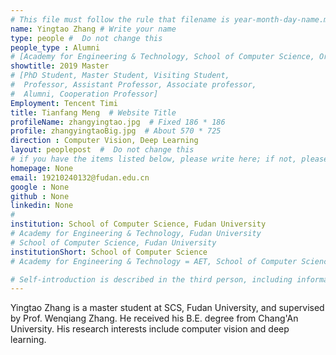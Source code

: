 ```yaml
---
# This file must follow the rule that filename is year-month-day-name.md .
name: Yingtao Zhang # Write your name
type: people #  Do not change this
people_type : Alumni
# [Academy for Engineering & Technology, School of Computer Science, Organizer]
showtitle: 2019 Master
# [PhD Student, Master Student, Visiting Student,
#  Professor, Assistant Professor, Associate professor,
#  Alumni, Cooperation Professor]
Employment: Tencent Timi
title: Tianfang Meng  # Website Title
profileName: zhangyingtao.jpg  # Fixed 186 * 186
profile: zhangyingtaoBig.jpg  # About 570 * 725
direction : Computer Vision, Deep Learning
layout: peoplepost  #  Do not change this
# if you have the items listed below, please write here; if not, please write None.
homepage: None
email: 19210240132@fudan.edu.cn
google : None
github : None
linkedin: None
# 
institution: School of Computer Science, Fudan University
# Academy for Engineering & Technology, Fudan University
# School of Computer Science, Fudan University
institutionShort: School of Computer Science
# Academy for Engineering & Technology = AET, School of Computer Science = SCS

# Self-introduction is described in the third person, including information such as educational experience
---
```


Yingtao Zhang is a master student at SCS, Fudan University, and supervised by Prof. Wenqiang Zhang. He received his B.E. degree from Chang'An University. His research interests include computer vision and deep learning.